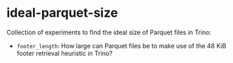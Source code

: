 # ideal-parquet-size

Collection of experiments to find the ideal size of Parquet files in Trino:

- `footer_length`: How large can Parquet files be to make use of the 48 KiB
  footer retrieval heuristic in Trino?
